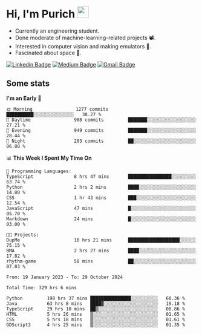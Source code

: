 <h1 align="left">Hi, I'm Purich
<img src="https://media.giphy.com/media/hvRJCLFzcasrR4ia7z/giphy.gif" width="30px"/></h1>

* Currently an engineering student.
* Done moderate of machine-learning-related projects :film_projector:.
* Interested in computer vision and making emulators :space_invader:.
* Fascinated about space :milky_way:.

[![Linkedin Badge](https://img.shields.io/badge/-Purich-blue?style=flat-square&logo=Linkedin&logoColor=white&link=https://www.linkedin.com/in/purich-siritip-16b3b3255/)](https://www.linkedin.com/in/purich-siritip-16b3b3255) [![Medium Badge](https://img.shields.io/badge/-@purich-gray?style=flat-square&labelColor=000000&logo=Medium&link=https://medium.com/@phuritsiritip)](https://medium.com/@phuritsiritip)
[![Gmail Badge](https://img.shields.io/badge/-mark.phurit@gmail.com-c14438?style=flat-square&logo=Gmail&logoColor=white&link=mailto:mark.phurit@gmail.com)](mailto:mark.phurit@gmail.com)

## Some stats

  
  <!--START_SECTION:waka-->
**I'm an Early 🐤** 

```text
🌞 Morning                1277 commits        ██████████░░░░░░░░░░░░░░░   38.27 % 
🌆 Daytime                908 commits         ███████░░░░░░░░░░░░░░░░░░   27.21 % 
🌃 Evening                949 commits         ███████░░░░░░░░░░░░░░░░░░   28.44 % 
🌙 Night                  203 commits         ██░░░░░░░░░░░░░░░░░░░░░░░   06.08 % 
```


📊 **This Week I Spent My Time On** 

```text
💬 Programming Languages: 
TypeScript               8 hrs 47 mins       ████████████████░░░░░░░░░   63.74 % 
Python                   2 hrs 2 mins        ████░░░░░░░░░░░░░░░░░░░░░   14.80 % 
CSS                      1 hr 43 mins        ███░░░░░░░░░░░░░░░░░░░░░░   12.54 % 
JavaScript               47 mins             █░░░░░░░░░░░░░░░░░░░░░░░░   05.70 % 
Markdown                 24 mins             █░░░░░░░░░░░░░░░░░░░░░░░░   03.00 % 

🐱‍💻 Projects: 
DupMe                    10 hrs 21 mins      ███████████████████░░░░░░   75.15 % 
BMA                      2 hrs 27 mins       ████░░░░░░░░░░░░░░░░░░░░░   17.82 % 
rhythm-game              58 mins             ██░░░░░░░░░░░░░░░░░░░░░░░   07.03 % 
```


<!--END_SECTION:waka-->

  <!--START_SECTION:waka-simple-->

```text
From: 19 January 2023 - To: 29 October 2024

Total Time: 329 hrs 6 mins

Python         198 hrs 37 mins ███████████████░░░░░░░░░░   60.36 %
Java           63 hrs 8 mins   ████▓░░░░░░░░░░░░░░░░░░░░   19.18 %
TypeScript     29 hrs 10 mins  ██▒░░░░░░░░░░░░░░░░░░░░░░   08.86 %
HTML           5 hrs 26 mins   ▒░░░░░░░░░░░░░░░░░░░░░░░░   01.65 %
CSS            5 hrs 18 mins   ▒░░░░░░░░░░░░░░░░░░░░░░░░   01.61 %
GDScript3      4 hrs 25 mins   ▒░░░░░░░░░░░░░░░░░░░░░░░░   01.35 %
```

<!--END_SECTION:waka-simple-->

  <!--![Anurag's GitHub stats](https://github-readme-stats.vercel.app/api?username=vikimark&show_icons=true&theme=gruvbox_light)-->
  
<!--
**vikimark/vikimark** is a ✨ _special_ ✨ repository because its `README.md` (this file) appears on your GitHub profile.

Here are some ideas to get you started:

- 🔭 I’m currently working on ...
- 🌱 I’m currently learning ...
- 👯 I’m looking to collaborate on ...
- 🤔 I’m looking for help with ...
- 💬 Ask me about ...
- 📫 How to reach me: ...
- 😄 Pronouns: ...
- ⚡ Fun fact: ...
-->
